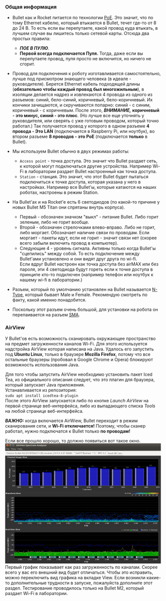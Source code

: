 ### Общая информация
- Bullet как и Rocket питается по технологии [PoE](https://ru.wikipedia.org/wiki/Power_over_Ethernet). Это значит, что 
по тому Ethernet кабелю, который втыкается в Bullet, течет где-то от 8 до 24 В. То есть если вы перепутаете, 
какой провод куда втыкать, в лучшем случае вы лишитесь только сетевой карты. Отсюда два простых правила:  

  - ***ПОЕ В ПУЛЮ***. 
  - **Первой всегда подключается Пуля.** Тогда, даже если вы перепутаете провод, пуля просто не включится, но ничего не 
  сгорит.  

- Провод для подключения к роботу изготавливается самостоятельно, лучше под присмотром знающего человека (в идеале - 
руководителя). Берется Ethernet кабель подходящей длины (**обязательно чтобы каждый провод был многожильным**), в 
изоляции делается надрез и извлекаются 4 провода из одного из разъемов: синий, бело-синий, коричневый, бело-коричневый.
Их кончики зачищаются, и скручиваются попарно: синий - с синим, коричневый - с коричневым. После этого, ***ВНИМАНИЕ,*** 
**коричневый - это минус, синий - это плюс**. (Но лучше все еще уточнять у руководителя, или сверять с уже готовым 
проводом, который точно работал.) Так получается провод у которого в одном разъеме **4 провода - Это LAN** (подключается
в Raspberry Pi, или ноутбук), во втором разъеме **8 проводов - это PoE** (подключается **только** в Bullet).

- Мы используем Bullet обычно в двух режимах работы:
  - `Access point` - точка доступа. Это значит что Bullet раздает сеть, к которой могут подключаться другие устройства. 
  Например Wi-Fi в лаборатории раздает Bullet настроенный как точка доступа.
  - `Station` - станция. Это значит, что этот Bullet будет пытаться подключиться к точке доступа, которая указана у него
  в настройках. Например все Bullet'ы, которые катаются на наших роботах, настроены в режим Station. 
  
- На Bullet'ах и на Rocket'е есть 6 светодиодов (по какой-то причине у новых Bullet M5 Titan они спрятаны внутрь 
корпуса).
  - Первый - обозначен значком "выкл" - питание Bullet. Либо горит зеленым, либо не горит вообще.
  - Второй - обозначен стрелочками влево-вправо. Либо не горит, либо моргает. Обозначает наличие связи по проводам. Если
  моргает - пакеты идут, если не горит - значит связи нет (скорее всего забыли включить провод в компьютер).
  - Следующие 4 - уровень сигнала. Активны только когда Bullet'ы "сцепились" между собой. То есть подключение между
  Bullet'ами установлено и они видят друг друга по wi-fi.  
  Если вдруг Bullet настроен как точка доступа без airMAX или без пароля, эти 4 светодиода будут гореть если к точке
  доступа в принципе кто-то подключен (например телефон или ноутбук к нашему wi-fi в лаборатории.)
 
- Разъем, который по умолчанию установлен на Bullet называется 
[N-Type](https://ru.wikipedia.org/wiki/N-%D0%BA%D0%BE%D0%BD%D0%BD%D0%B5%D0%BA%D1%82%D0%BE%D1%80), который бывает Male и 
Female. Рекомендую смотреть по факту, какой именно понадобится.

- Поскольку этот разъем очень большой, для установки на робота он перепаивается на разъем 
[SMA](https://www.chipdip.ru/product/gsa-1139-rp).

### AirView
У Bullet'ов есть возможность сканировать окружающее пространство на предмет загруженности каналов Wi-Fi. Для этого 
используется надстройка AirView которая написана на Java.
Удалось его запустить под **Ubuntu Linux**, только в браузере **Mozilla Firefox**, потому что все остальные браузеры
(пробовал в Google Chrome и Opera) блокируют возможность использования Java.

Для того чтобы запустить AirView необходимо установить пакет Iced Tea, из официального описания следует, что это плагин
для браузера, который запускает Java приложения.   
Устанавливается из репозитория:  
`sudo apt install icedtea-8-plugin`  
После этого AirView запускается либо по кнопке *Launch AirView* на первой странице веб-интерфейса, либо из выпадающего
списка *Tools* на любой странице веб-интерфейса.

***ВАЖНО:*** когда включается AirWiew, Bullet переходит в режим сканирования сети, и **Wi-Fi отключается!** Поэтому,
чтобы сканер работал, нужно подключатся к Bullet только **по проводам!**

Если все прошло хорошо, то должно появиться вот такое окно.  
![AirView](https://github.com/RTC-SCTB/Database/blob/master/Bullet/Images/AirView.jpg)    
Первый график показывает как раз загруженность по каналам. Скорее всего у вас его внешний вид будет отличаться. Чтобы 
это исправить, можно переключить вид графика на вкладке View.
Если возникли какие-то дополнительные трудности в запуске, пожалуйста дополните этот раздел. Тестирование проводилось
только на Bullet M2, который раздает Wi-Fi в лаборатории.
